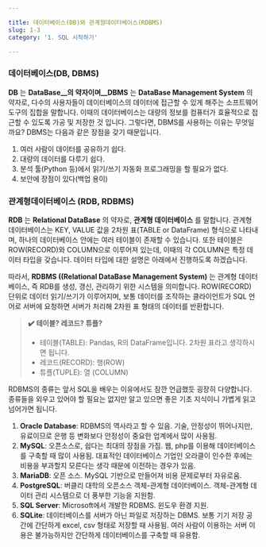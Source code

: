 ```yaml
---

title: 데이터베이스(DB)와 관계형데이터베이스(RDBMS)
slug: 1-3
category: '1. SQL 시작하기'

---
```


###  데이터베이스(DB, DBMS)

__DB__ 는 __DataBase__의 약자이며__DBMS__ 는 __DataBase Management System__ 의 약자로, 다수의 사용자들이 데이터베이스의 데이터에 접근할 수 있게 해주는 소프트웨어 도구의 집합을 말합니다. 이때의 데이터베이스는 대량의 정보를 컴퓨터가 효율적으로 접근할 수 있도록 가공 및 저장한 것 입니다. 그렇다면, DBMS를 사용하는 이유는 무엇일까요? DBMS는 다음과 같은 장점을 갖기 때문입니다.

1. 여러 사람이 데이터를 공유하기 쉽다.
2. 대량의 데이터를 다루기 쉽다.
3. 분석 툴(Python 등)에서 읽기/쓰기 자동화 프로그래밍을 할 필요가 없다.
4. 보안에 장점이 있다(백업 용이)

### 관계형데이터베이스 (RDB, RDBMS)

__RDB__ 는 __Relational DataBase__ 의 약자로, __관계형 데이터베이스__ 를 말합니다. 관계형 데이터베이스는 KEY, VALUE 값을 2차원 표(TABLE or DataFrame) 형식으로 나타내며, 하나의 데이터베이스 안에는 여러 테이블이 존재할 수 있습니다. 또한 테이블은 ROW(RECORD)와 COLUMN으로 이루어져 있는데, 이때의 각 COLUMN은 특정 데이터 타입을 갖습니다. 데이터 타입에 대한 설명은 아래에서 진행하도록 하겠습니다. 

따라서, __RDBMS ((Relational DataBase Management System)__ 는 관계형 데이터베이스, 즉 RDB를 생성, 갱신, 관리하기 위한 시스템을 의미합니다. ROW(RECORD) 단위로 데이터 읽기/쓰기가 이루어지며, 보통 데이터를 조작하는 클라이언트가 SQL 언어로 서버에 요청하면 서버가 처리해 2차원 표 형태의 데이터를 반환합니다.   

> **✔️ 테이블? 레코드? 튜플?**
>*  테이블(TABLE): Pandas, R의 DataFrame입니다. 2차원 표라고 생각하시면 됩니다.
>*  레코드(RECORD): 행(ROW)
>*  튜플(TUPLE): 열 (COLUMN)

RDBMS의 종류는 앞서 SQL을 배우는 이유에서도 잠깐 언급했듯 굉장히 다양합니다. 종류들을 외우고 있어야 할 필요는 없지만 알고 있으면 좋은 기초 지식이니 가볍게 읽고 넘어가면 됩니다. 
1. __Oracle Database__: RDBMS의 역사라고 할 수 있음. 기술, 안정성이 뛰어나지만, 유료이므로 은행 등 변화보다 안정성이 중요한 업계에서 많이 사용됨.
2. __MySQL__: 오픈소스로, 쉽다는 최대의 장점을 가짐. 웹, php를 이용해 데이터베이스를 구축할 때 많이 사용됨. 대표적인 데이터베이스 기업인 오라클이 인수한 후에는 비용을 부과할지 모른다는 생각 때문에 이전하는 경우가 있음.
3. __MariaDB__: 오픈 소스. MySQL 기반으로 만들어져 비용 문제로부터 자유로움. 
4. __PostgreSQL__:  버클리 대학의 오픈소스 객체-관계형 데이터베이스. 객체-관계형 데이터 관리 시스템으로 더 풍부한 기능을 지원함. 
5. __SQL Server__: Microsoft에서 개발한 RDBMS. 윈도우 환경 지원.
6. __SQLite__: 데이터베이스를 서버가 아닌 파일로 저장하는 DBMS. 보통 기기 저장 공간에 간단하게 excel, csv 형태로 저장할 때 사용됨. 여러 사람이 이용하는 서버 이용은 불가능하지만 간단하게 데이터베이스를 구축할 때 유용함. 




